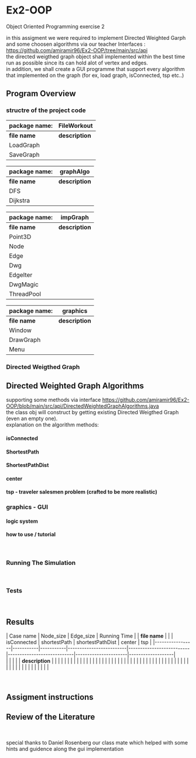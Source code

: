 # Ex2-OOP
Object Oriented Programming exercise 2

in this assigment we were required to implement Directed Weighted Garph and some choosen algorithms via our teacher Interfaces : https://github.com/amiramir96/Ex2-OOP/tree/main/src/api <br> 
the directed weigthed graph object shall implemented within the best time run as possible since its can hold alot of vertex and edges. <br>
in addition, we shall create a GUI programme that support every algorithm that implemented on the graph (for ex, load graph, isConnected, tsp etc..) <br>

## Program Overview
### structre of the project code
|   package name: |                                                     **FileWorkout**                                                                                      |
|-----------------|----------------------------------------------------------------------------------------------------------------------------------------------------------|
| **file name**   |      **description**                                                                                                                                     |   
| LoadGraph       |                                                                                                                                                          |
|    SaveGraph    |                                                                                                                                                          |
 

|   package name: |                                                     **graphAlgo**                                                                                      |
|-----------------|----------------------------------------------------------------------------------------------------------------------------------------------------------|
| **file name**   |      **description**                                                                                                                                     |   
| DFS             |                                                                                                                                                          |
|    Dijkstra     |                                                                                                                                                          |


|   package name: |                                                     **impGraph**                                                                                      |
|-----------------|----------------------------------------------------------------------------------------------------------------------------------------------------------|
| **file name**   |      **description**                                                                                                                                     |   
| Point3D         |                                                                                                                                                          |
|    Node         |                                                                                                                                                          |
|    Edge         |                                                                                                                                                          |
|    Dwg          |                                                                                                                                                          |
|    EdgeIter     |                                                                                                                                                          |
|    DwgMagic     |                                                                                                                                                          |
|    ThreadPool   |                                                                                                                                                          |


|   package name: |                                                     **graphics**                                                                                         |
|-----------------|----------------------------------------------------------------------------------------------------------------------------------------------------------|
| **file name**   |      **description**                                                                                                                                     |   
|       Window    |                                                                                                                                                          |
|    DrawGraph    |                                                                                                                                                          |
|    Menu         |                                                                                                                                                          |


### Directed Weigthed Graph

## Directed Weighted Graph Algorithms
supporting some methods via interface https://github.com/amiramir96/Ex2-OOP/blob/main/src/api/DirectedWeightedGraphAlgorithms.java <br>
the class obj will construct by getting existing Directed Weigthed Graph (even an empty one). <br>
explanation on the algorithm methods:<br>
#### isConnected


#### ShortestPath


#### ShortestPathDist



#### center


#### tsp - traveler salesmen problem (crafted to be more realistic)



### graphics - GUI 
#### logic system




#### how to use / tutorial

<br>


### Running The Simulation

<br>

### Tests

<br>

## Results 
|  Case name      | Node_size | Edge_size |                                   Running Time                                                                             |
| **file name**   |           |           |       isConnected       |       shortestPath       |     shortestPathDist       |        center        |        tsp        |
|-----------------|-----------|-----------|-------------------------|--------------------------|----------------------------|----------------------|-------------------|   
|                 |           |           |                         |       **description**    |                            |                      |                   |
|                 |           |           |                         |                          |                            |                      |                   |
|                 |           |           |                         |                          |                            |                      |                   |
|                 |           |           |                         |                          |                            |                      |                   |
|                 |           |           |                         |                          |                            |                      |                   |
|                 |           |           |                         |                          |                            |                      |                   |
|                 |           |           |                         |                          |                            |                      |                   |



<br>

## Assigment instructions

## Review of the Literature



<br>

special thanks to Daniel Rosenberg our class mate which helped with some hints and guidence along the gui implementation
